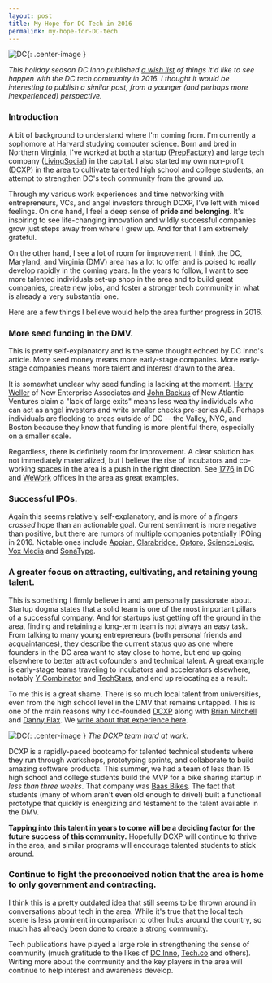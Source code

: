 ```yaml
---
layout: post
title: My Hope for DC Tech in 2016
permalink: my-hope-for-DC-tech
---
```


![DC](http://jasoncui.me/public/images/washington.jpg){: .center-image }

*This holiday season DC Inno published [a wish list](http://dcinno.streetwise.co/2015/12/24/dc-tech-startup-wishlist-2016/) of things it'd like to see happen with the DC tech community in 2016. I thought it would be interesting to publish a similar post, from a younger (and perhaps more inexperienced) perspective.*


### Introduction 

A bit of background to understand where I'm coming from. I'm currently a sophomore at Harvard studying computer science. Born and bred in Northern Virginia, I've worked at both a startup ([PrepFactory](https://www.prepfactory.com/)) and large tech company ([LivingSocial](https://www.livingsocial.com/)) in the capital. I also started my own non-profit ([DCXP](http://www.joindcxp.org/)) in the area to cultivate talented high school and college students, an attempt to strengthen DC's tech community from the ground up. 

Through my various work experiences and time networking with entrepreneurs, VCs, and angel investors through DCXP, I've left with mixed feelings. On one hand, I feel a deep sense of **pride and belonging**. It's inspiring to see life-changing innovation and wildly successful companies grow just steps away from where I grew up. And for that I am extremely grateful. 

On the other hand, I see a lot of room for improvement. I think the DC, Maryland, and Virginia (DMV) area has a lot to offer and is poised to really develop rapidly in the coming years. In the years to follow, I want to see more talented individuals set-up shop in the area and to build great companies, create new jobs, and foster a stronger tech community in what is already a very substantial one. 

Here are a few things I believe would help the area further progress in 2016.


### More seed funding in the DMV.

This is pretty self-explanatory and is the same thought echoed by DC Inno's article. More seed money means more early-stage companies. More early-stage companies means more talent and interest drawn to the area. 	

It is somewhat unclear why seed funding is lacking at the moment. [Harry Weller](http://www.nea.com/team/harry-weller) of New Enterprise Associates and [John Backus](http://nav.vc/team/john-backus/) of New Atlantic Ventures claim a "lack of large exits" means less wealthy individuals who can act as angel investors and write smaller checks pre-series A/B. Perhaps individuals are flocking to areas outside of DC -- the Valley, NYC, and Boston because they know that funding is more plentiful there, especially on a smaller scale. 

Regardless, there is definitely room for improvement. A clear solution has not immediately materialized, but I believe the rise of incubators and co-working spaces in the area is a push in the right direction. See [1776](http://www.1776.vc) in DC and [WeWork](https://www.wework.com/locations/washington-d-c) offices in the area as great examples. 


### Successful IPOs.

Again this seems relatively self-explanatory, and is more of a *fingers crossed* hope than an actionable goal. Current sentiment is more negative than positive, but there are rumors of multiple companies potentially IPOing in 2016. Notable ones include [Appian](http://www.appian.com/), [Clarabridge](http://www.clarabridge.com/), [Optoro](http://optoro.com/), [ScienceLogic](https://www.sciencelogic.com/), [Vox Media](http://www.voxmedia.com/) and [SonaType](http://www.sonatype.com/). 


### A greater focus on attracting, cultivating, and retaining young talent.

This is something I firmly believe in and am personally passionate about. Startup dogma states that a solid team is one of the most important pillars of a successful company. And for startups just getting off the ground in the area, finding and retaining a long-term team is not always an easy task. From talking to many young entrepreneurs (both personal friends and acquaintances), they describe the current status quo as one where founders in the DC area want to stay close to home, but end up going elsewhere to better attract cofounders and technical talent. A great example is early-stage teams traveling to incubators and accelerators elsewhere, notably [Y Combinator](https://www.ycombinator.com/) and [TechStars](http://www.techstars.com/), and end up relocating as a result. 

To me this is a great shame. There is so much local talent from universities, even from the high school level in the DMV that remains untapped. This is one of the main reasons why I co-founded [DCXP](http://www.joindcxp.org) along with [Brian Mitchell](https://www.linkedin.com/in/brian-mitchell-6b8704a2) and [Danny Flax](https://www.linkedin.com/in/danny-flax-143a2b3a). We [write about that experience here](https://medium.com/@joindcxp/why-we-started-dcxp-e15fe06fd311#.94h76ohj5). 

![DC](http://www.jasoncui.me/public/images/dcxp.jpg){: .center-image }
*The DCXP team hard at work.*

DCXP is a rapidly-paced bootcamp for talented technical students where they run through workshops, prototyping sprints, and collaborate to build amazing software products. This summer, we had a team of less than 15 high school and college students build the MVP for a bike sharing startup in *less than three weeks*. That company was [Baas Bikes](http://baasbikes.com/). The fact that students (many of whom aren't even old enough to drive!) built a functional prototype that quickly is energizing and testament to the talent available in the DMV.

**Tapping into this talent in years to come will be a deciding factor for the future success of this community.** Hopefully DCXP will continue to thrive in the area, and similar programs will encourage talented students to stick around.


### Continue to fight the preconceived notion that the area is home to only government and contracting. 

I think this is a pretty outdated idea that still seems to be thrown around in conversations about tech in the area. While it's true that the local tech scene is less prominent in comparison to other hubs around the country, so much has already been done to create a strong community. 

Tech publications have played a large role in strengthening the sense of community (much gratitude to the likes of [DC Inno](http://dcinno.streetwise.co/), [Tech.co](http://tech.co/) and others). Writing more about the community and the key players in the area will continue to help interest and awareness develop. 